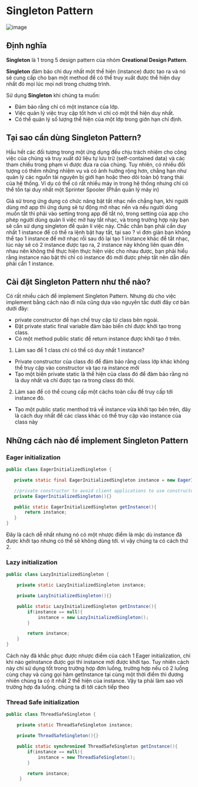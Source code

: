 # Singleton Pattern
![image](https://www.tutorialspoint.com/design_pattern/images/singleton_pattern_uml_diagram.jpg)

## Định nghĩa

**Singleton** là 1 trong 5 design pattern của nhóm **Creational Design Pattern**.

**Singleton** đảm bảo chỉ duy nhất một thể hiện (instance) được tạo ra và nó sẽ cung cấp cho bạn một method để có thể truy xuất được thể hiện duy nhất đó mọi lúc mọi nơi trong chương trình.

Sử dụng **Singleton** khi chúng ta muốn:

- Đảm bảo rằng chỉ có một instance của lớp.
- Việc quản lý việc truy cập tốt hơn vì chỉ có một thể hiện duy nhất.
- Có thể quản lý số lượng thể hiện của một lớp trong giớn hạn chỉ định.

## Tại sao cần dùng Singleton Pattern?

Hầu hết các đối tượng trong một ứng dụng đều chịu trách nhiệm cho công việc của chúng và truy xuất dữ liệu tự lưu trữ (self-contained data) và các tham chiếu trong phạm vi được đưa ra của chúng. Tuy nhiên, có nhiều đối tượng có thêm những nhiệm vụ và có ảnh hưởng rộng hơn, chẳng hạn như quản lý các nguồn tài nguyên bị giới hạn hoặc theo dõi toàn bộ trạng thái của hệ thống. Ví dụ có thể có rất nhiều máy in trong hệ thống nhưng chỉ có thể tồn tại duy nhất một Sprinter Spooler (Phần quản lý máy in)

Giả sử trong ứng dụng có chức năng bật tắt nhạc nền chẳng hạn, khi người dùng mở app thì ứng dụng sẽ tự động mở nhạc nền và nếu người dùng muốn tắt thì phải vào setting trong app để tắt nó, trong setting của app cho phép người dùng quản lí việc mở hay tắt nhạc, và trong trường hợp này bạn sẽ cần sử dụng singleton để quản lí việc này. Chắc chắn bạn phải cần duy nhất 1 instance để có thể ra lệnh bật hay tắt, tại sao ? vì đơn giản bạn không thể tạo 1 instance để mở nhạc rồi sau đó lại tạo 1 instance khác để tắt nhạc, lúc này sẽ có 2 instance được tạo ra, 2 instance này không liên quan đến nhau nên không thể thực hiện thực hiện việc cho nhau được, bạn phải hiểu rằng instance nào bật thì chỉ có instance đó mới được phép tắt nên dẫn đến phải cần 1 instance.

## Cài đặt Singleton Pattern như thế nào?

Có rất nhiều cách để implement Singleton Pattern. Nhưng dù cho việc implement bằng cách nào đi nữa cũng dựa vào nguyên tắc dưới đây cơ bản dưới đây:

- private constructor để hạn chế truy cập từ class bên ngoài.
- Đặt private static final variable đảm bảo biến chỉ được khởi tạo trong class.
- Có một method public static để return instance được khởi tạo ở trên.

1. Làm sao để 1 class chỉ có thể có duy nhất 1 instance?
- Private constructor của class đó để đảm bảo rằng class lớp khác không thể truy cập vào constructor và tạo ra instance mới
- Tạo một biến private static là thể hiện của class đó để đảm bảo rằng nó là duy nhất và chỉ được tạo ra trong class đó thôi.

2. Làm sao để có thể ccung cấp một cáchs toàn cầu để truy cấp tới instance đó.
- Tạo một public static menthod trả về instance vừa khởi tạo bên trên, đây là cách duy nhất để các class khác có thể truy cập vào instance của class này

## Những cách nào để implement Singleton Pattern

### Eager initialization
```java
public class EagerInitializedSingleton {

   private static final EagerInitializedSingleton instance = new EagerInitializedSingleton();

   //private constructor to avoid client applications to use constructor
   private EagerInitializedSingleton(){}

   public static EagerInitializedSingleton getInstance(){
       return instance;
   }
}
```

Đây là cách dễ nhất nhưng nó có một nhược điểm là mặc dù instance đã được khởi tạo nhưng có thể sẽ không dùng tới. vì vậy chúng ta có cách thứ 2.

### Lazy initialization

```java
public class LazyInitializedSingleton {

    private static LazyInitializedSingleton instance;

    private LazyInitializedSingleton(){}

    public static LazyInitializedSingleton getInstance(){
        if(instance == null){
            instance = new LazyInitializedSingleton();
        }

        return instance;
    }
}
```

Cách này đã khắc phục được nhược điểm của cách 1 Eager initialization, chỉ khi nào geInstance được gọi thì instance mới được khởi tạo. Tuy nhiên cách này chỉ sử dụng tốt trong trường hợp đơn luồng, trường hợp nếu có 2 luồng cùng chạy và cùng gọi hàm getInstance tại cùng một thời điểm thì đương nhiên chúng ta có ít nhất 2 thể hiện của instance. Vậy ta phải làm sao với trường hợp đa luồng. chúng ta đi tới cách tiếp theo

### Thread Safe initialization
```java
public class ThreadSafeSingleton {

    private static ThreadSafeSingleton instance;

    private ThreadSafeSingleton(){}

    public static synchronized ThreadSafeSingleton getInstance(){
        if(instance == null){
            instance = new ThreadSafeSingleton();
        }

        return instance;
     }
```

